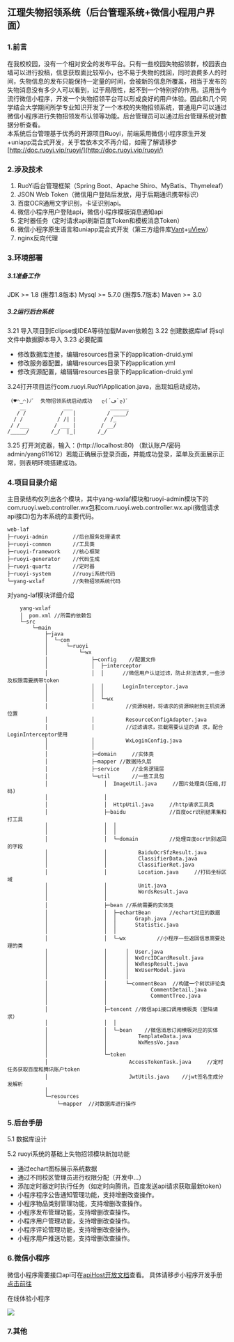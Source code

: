 ## 江理失物招领系统（后台管理系统+微信小程用户界面）
### 1.前言
在我校校园，没有一个相对安全的发布平台。只有一些校园失物招领群，校园表白墙可以进行投稿，信息获取面比较窄小，也不易于失物的找回，同时浪费多人的时间，失物信息的发布只能保持一定量的时间，会被新的信息所覆盖，相当于发布的失物消息没有多少人可以看到，过于局限性，起不到一个特别好的作用。运用当今流行微信小程序，开发一个失物招领平台可以形成良好的用户体验。因此和几个同学结合大学期间所学专业知识开发了一个本校的失物招领系统，普通用户可以通过微信小程序进行失物招领发布认领等功能。后台管理员可以通过后台管理系统对数据分析查看。<br>
本系统后台管理基于优秀的开源项目Ruoyi，前端采用微信小程序原生开发+uniapp混合式开发，关于若依本文不再介绍，如需了解请移步[http://doc.ruoyi.vip/ruoyi/](http://doc.ruoyi.vip/ruoyi/)

### 2.涉及技术
1.	RuoYi后台管理框架（Spring Boot、Apache Shiro、MyBatis、Thymeleaf）
2.	JSON Web Token（微信用户登陆后发放，用于后期通讯携带标识）
3.	百度OCR通用文字识别，卡证识别api。
4.	微信小程序用户登陆api，微信小程序模板消息通知api
5.	定时器任务（定时请求api刷新百度Token和模板消息Token）
6.	微信小程序原生语言和uniapp混合式开发（第三方组件库[Vant](https://vant-contrib.gitee.io/vant-weapp/#/home)+[uView](https://www.uviewui.com/components/intro.html)）
7.  nginx反向代理

### 3.环境部署
##### 3.1准备工作
JDK >= 1.8 (推荐1.8版本)
 Mysql >= 5.7.0 (推荐5.7版本) 
Maven >= 3.0
##### 3.2运行后台系统
3.21	导入项目到Eclipse或IDEA等待加载Maven依赖包
3.22	创建数据库laf 将sql文件中数据脚本导入
3.23	必要配置
- 修改数据库连接，编辑resources目录下的application-druid.yml
- 修改服务器配置，编辑resources目录下的application.yml
- 修改资源配置，编辑辑resources目录下的application-druid.yml

3.24打开项目运行com.ruoyi.RuoYiApplication.java，出现如启动成功。
~~~
 (♥◠‿◠)ﾉﾞ  失物招领系统启动成功   ლ(´ڡ`ლ)ﾞ  
    __            ___            ______
   / /           /   |          / ____/
  / /           / /| |         / /_    
 / /___        / ___ |        / __/    
/_____/       /_/  |_|       /_/    
~~~
3.25  打开浏览器，输入：(http://localhost:80) （默认账户/密码 admin/yang611612）若能正确展示登录页面，并能成功登录，菜单及页面展示正常，则表明环境搭建成功。


### 4.项目目录介绍
主目录结构仅列出各个模块，其中yang-wxlaf模块和ruoyi-admin模块下的com.ruoyi.web.controller.wx包和com.ruoyi.web.controller.wx.api(微信请求api接口)包为本系统的主要代码。
~~~
web-laf 
├─ruoyi-admin        //后台服务处理请求                   
├─ruoyi-common       //工具类                     
├─ruoyi-framework    //核心框架                            
├─ruoyi-generator    //代码生成                   
├─ruoyi-quartz       //定时器                   
├─ruoyi-system       //ruoyi系统代码                 
└─yang-wxlaf   	     //失物招领系统代码
~~~
    
 

对yang-laf模块详细介绍

~~~
    yang-wxlaf
    │  pom.xml //所需的依赖包
    └─src
        └─main
            ├─java
            │  └─com
            │      └─ruoyi
            │          └─wx
            │              ├─config    //配置文件
            │              │  ├─interceptor
            │              │  │      //微信用户认证过滤，防止非法请求,一些涉及权限需要携带token
            │              │  │      LoginInterceptor.java 
            │              │  │      
            │              │  └─wx
            │              │          //资源映射，将请求的资源映射到主机资源位置
            │              │          ResourceConfigAdapter.java
            │              │          //过滤请求，拦截需要认证的请 求，配合LoginInterceptor使用
            │              │          WxLoginConfig.java
            │              │          
            │              ├─domain     //实体类
            │              ├─mapper	//数据持久层
            │              ├─service    //业务逻辑层
            │              └─util       //一些工具包
            │                  │  ImageUtil.java     //图片处理类(压缩,打码)   
            │                  │     
            │                  │  HttpUtil.java     //http请求工具类
            │                  ├─baidu              //百度ocr识别结果集和打工具
            │                  │  │  
            │                  │  │  
            │                  │  └─domain          //处理百度ocr识别返回的字段
            │                  │          BaiduOcrSfzResult.java
            │                  │          ClassifierData.java
            │                  │          ClassifierRet.java
            │                  │          Location.java     //打码坐标区域
            │                  │          Unit.java
            │                  │          WordsResult.java
            │                  │          
            │                  ├─bean //系统需要的实体类
            │                  │  ├─echartBean      //echart对应的数据
            │                  │  │      Graph.java
            │                  │  │      Statistic.java
            │                  │  │      
            │                  │  └─wx          //小程序一些返回信息需要处理的类
            │                  │      │  User.java
            │                  │      │  WxOrcIDCardResult.java
            │                  │      │  WxRespResult.java
            │                  │      │  WxUserModel.java
            │                  │      │  
            │                  │      └─commentBean  //构建一个树状评论类
            │                  │              CommentDetail.java
            │                  │              CommentTree.java
            │                  │              
            │                  ├─tencent //微信api接口调用模板类（登陆请求）
            │                  │  │ 
            │                  │  └─bean    //微信消息订阅模板对应的实体
            │                  │          TemplateData.java
            │                  │          WxMessVo.java
            │                  │          
            │                  └─token      
            │                          AccessTokenTask.java     //定时任务获取百度和腾讯账户token
            │                          JwtUtils.java    //jwt签名生成分发解析
            │                          
            └─resources
                └─mapper  //对数据库进行操作  
~~~    

### 5.后台手册
5.1  数据库设计

5.2 ruoyi系统的基础上失物招领模块新加功能
- 通过echart图标展示系统数据
- 通过不同校区管理员进行权限分配（开发中...）
- 添加定时器定时执行任务（如定时向腾讯，百度发送api请求获取最新token）
- 小程序程序公告通知管理功能，支持增删改查操作。
- 小程序物品类别管理功能，支持增删改查操作。
- 小程序发布管理功能，支持增删改查操作。
- 小程序用户管理功能，支持增删改查操作。
- 小程序评论管理功能，支持增删改查操作。
- 小程序用户推送功能，支持增删改查操作。

### 6.微信小程序
微信小程序需要接口api可在[apiHost开放文档](https://console-docs.apipost.cn/preview/d80df754ab88d4de/fafb94f099eede1d)查看。
具体请移步小程序开发手册[点击前往](https://github.com/PGone-AKA/uniapp-laf#readme)


在线体验小程序


![](https://laf.4w3w.com/img/user/tiezi/xcxonline.jpg)
### 7.其他




